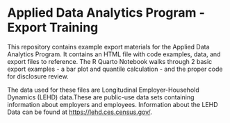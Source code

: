 # Applied Data Analytics Program - Export Training

This repository contains example export materials for the Applied Data Analytics Program. It contains an HTML file with code examples, data, and export files to reference. The R Quarto Notebook walks through 2 basic export examples - a bar plot and quantile calculation - and the proper code for disclosure review.

The data used for these files are Longitudinal Employer-Household Dynamics (LEHD) data.These are public-use data sets containing information about employers and employees. Information about the LEHD Data can be found at https://lehd.ces.census.gov/.
